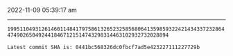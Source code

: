 2022-11-09 05:39:17 am

---

`19951104931261460114841797586132652325856806413598593224214343372328644749026504924418467121514743298314463102932732028894`

`Latest commit SHA is: 0441bc568326dc0fbcf7ad5e423227111227729b `
